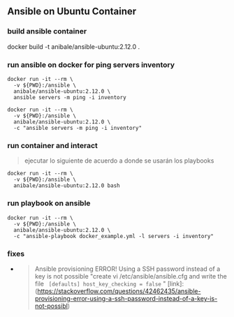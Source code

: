 ## Ansible on Ubuntu Container

### build ansible container 

docker build -t anibale/ansible-ubuntu:2.12.0 .

### run ansible on docker for ping servers inventory
```
docker run -it --rm \
  -v ${PWD}:/ansible \
  anibale/ansible-ubuntu:2.12.0 \
  ansible servers -m ping -i inventory  
```
```
docker run -it --rm \
  -v ${PWD}:/ansible \
  anibale/ansible-ubuntu:2.12.0 \
  -c "ansible servers -m ping -i inventory"  
```

### run container and interact
> ejecutar lo siguiente de acuerdo a donde se usarán los playbooks

```
docker run -it --rm \
  -v ${PWD}:/ansible \
  anibale/ansible-ubuntu:2.12.0 bash
```

### run playbook on ansible
```
docker run -it --rm \
  -v ${PWD}:/ansible \
  anibale/ansible-ubuntu:2.12.0 \
  -c "ansible-playbook docker_example.yml -l servers -i inventory"
```

### fixes 
*   > Ansible provisioning ERROR! Using a SSH password instead of a key is not possible
 "create vi /etc/ansible/ansible.cfg and write the file ``` [defaults] host_key_checking = false``` "
 [link]: (https://stackoverflow.com/questions/42462435/ansible-provisioning-error-using-a-ssh-password-instead-of-a-key-is-not-possibl)
